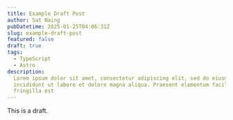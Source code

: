 ```yaml
---
title: Example Draft Post
author: Sat Naing
pubDatetime: 2025-01-25T04:06:31Z
slug: example-draft-post
featured: false
draft: true
tags:
  - TypeScript
  - Astro
description:
  Lorem ipsum dolor sit amet, consectetur adipiscing elit, sed do eiusmod tempor
  incididunt ut labore et dolore magna aliqua. Praesent elementum facilisis leo vel
  fringilla est
---
```


This is a draft.
